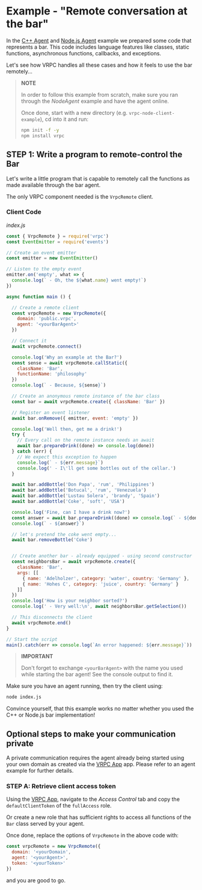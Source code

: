 # Example - "Remote conversation at the bar"

In the [C++ Agent](examples/cpp-agent-example2) and
[Node.js Agent](examples/node-agent-example) example we prepared some code that
represents a bar. This code includes language features like classes, static
functions, asynchronous functions, callbacks, and exceptions.

Let's see how VRPC handles all these cases and how it feels to use the bar
remotely...

> **NOTE**
>
> In order to follow this example from scratch, make sure you ran through the
> *NodeAgent* example and have the agent online.
>
> Once done, start with a new
> directory (e.g. `vrpc-node-client-example`), cd into it and run:
>
> ```bash
> npm init -f -y
> npm install vrpc
> ```

## STEP 1: Write a program to remote-control the Bar

Let's write a little program that is capable to remotely call the functions
as made available through the bar agent.

The only VRPC component needed is the `VrpcRemote` client.

### Client Code

*index.js*

```javascript
const { VrpcRemote } = require('vrpc')
const EventEmitter = require('events')

// Create an event emitter
const emitter = new EventEmitter()

// Listen to the empty event
emitter.on('empty', what => {
  console.log(` - Oh, the ${what.name} went empty!`)
})

async function main () {

  // Create a remote client
  const vrpcRemote = new VrpcRemote({
    domain: 'public.vrpc',
    agent: '<yourBarAgent>'
  })

  // Connect it
  await vrpcRemote.connect()

  console.log('Why an example at the Bar?')
  const sense = await vrpcRemote.callStatic({
    className: 'Bar',
    functionName: 'philosophy'
  })
  console.log(` - Because, ${sense}`)

  // Create an anonymous remote instance of the bar class
  const bar = await vrpcRemote.create({ className: 'Bar' })

  // Register an event listener
  await bar.onRemove({ emitter, event: 'empty' })

  console.log('Well then, get me a drink!')
  try {
    // Every call on the remote instance needs an await
    await bar.prepareDrink((done) => console.log(done))
  } catch (err) {
    // We expect this exception to happen
    console.log(` - ${err.message}`)
    console.log(' - I\'ll get some bottles out of the cellar.')
  }

  await bar.addBottle('Don Papa', 'rum', 'Philippines')
  await bar.addBottle('Botucal', 'rum', 'Venezuela')
  await bar.addBottle('Lustau Solera', 'brandy', 'Spain')
  await bar.addBottle('Coke', 'soft', 'USA')

  console.log('Fine, can I have a drink now?')
  const answer = await bar.prepareDrink((done) => console.log(` - ${done}`))
  console.log(` - ${answer}`)

  // let's pretend the coke went empty...
  await bar.removeBottle('Coke')


  // Create another bar - already equipped - using second constructor
  const neighborsBar = await vrpcRemote.create({
    className: 'Bar',
    args: [[
      { name: 'Adelholzer', category: 'water', country: 'Germany' },
      { name: 'Hohes C', category: 'juice', country: 'Germany' }
    ]]
  })
  console.log('How is your neighbor sorted?')
  console.log(' - Very well:\n', await neighborsBar.getSelection())

  // This disconnects the client
  await vrpcRemote.end()
}

// Start the script
main().catch(err => console.log(`An error happened: ${err.message}`))
```

> **IMPORTANT**
>
> Don't forget to exchange `<yourBarAgent>` with the name you used while
> starting the bar agent! See the console output to find it.

Make sure you have an agent running, then try the client using:

```bash
node index.js
```

Convince yourself, that this example works no matter whether you used the C++ or
Node.js bar implementation!

## Optional steps to make your communication private

A private communication requires the agent already being started using your own
domain as created via the [VRPC App](https://app.vrpc.io) app. Please refer to
an agent example for further details.

### STEP A: Retrieve client access token

Using the [VRPC App](https://app.vrpc.io), navigate to the *Access Control* tab
and copy the `defaultClientToken` of the `fullAccess` role.

Or create a new role that has sufficient rights to access all functions of the
`Bar` class served by your agent.

Once done, replace the options of `VrpcRemote` in the above code with:

```javascript
const vrpcRemote = new VrpcRemote({
  domain: '<yourDomain',
  agent: '<yourAgent>',
  token: '<yourToken>'
})
```

and you are good to go.
